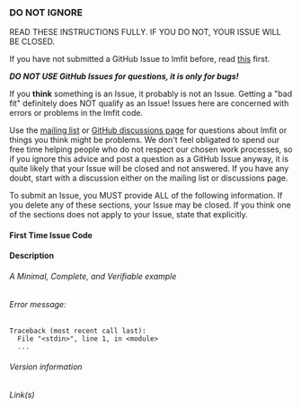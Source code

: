 ### DO NOT IGNORE ###

READ THESE INSTRUCTIONS FULLY. IF YOU DO NOT, YOUR ISSUE WILL BE CLOSED.

If you have not submitted a GitHub Issue to lmfit before, read
[this](https://github.com/lmfit/lmfit-py/blob/master/.github/CONTRIBUTING.md) first.

***DO NOT USE GitHub Issues for questions, it is only for bugs!***

If you **think** something is an Issue, it probably is not an Issue.
Getting a "bad fit" definitely does NOT qualify as an Issue! Issues here
are concerned with errors or problems in the lmfit code.

Use the [mailing list](https://groups.google.com/group/lmfit-py) or
[GitHub discussions page](https://github.com/lmfit/lmfit-py/discussions) for
questions about lmfit or things you think might be problems. We don't feel
obligated to spend our free time helping people who do not respect our
chosen work processes, so if you ignore this advice and post a question as
a GitHub Issue anyway, it is quite likely that your Issue will be closed
and not answered. If you have any doubt, start with a discussion either on
the mailing list or discussions page.

To submit an Issue, you MUST provide ALL of the following information. If
you delete any of these sections, your Issue may be closed. If you think one
of the sections does not apply to your Issue, state that explicitly.

#### First Time Issue Code
<!-- If this is your first Issue, you will write down the Secret Code for First Time Issues from the CONTRIBUTING.md file linked to above -->

#### Description
<!-- Provide a short description of the issue, describe the expected outcome, and give the actual result -->

###### A Minimal, Complete, and Verifiable example
<!-- see, for example, https://stackoverflow.com/help/mcve on how to do this -->

###### Error message:
<!-- If any, paste the *full* error message inside a code block (starting from line Traceback) -->

```
Traceback (most recent call last):
  File "<stdin>", line 1, in <module>
  ...
```

###### Version information
<!-- Generate version information with this command in the Python shell and copy the output here:
import sys, lmfit, numpy, scipy, asteval, uncertainties
print(f"Python: {sys.version}\n\nlmfit: {lmfit.__version__}, scipy: {scipy.__version__}, numpy: {numpy.__version__},"
	  f"asteval: {asteval.__version__}, uncertainties: {uncertainties.__version__}")
-->

###### Link(s)
<!-- If you started a discussion on the lmfit mailing list, discussion page, or Stack Overflow, please provide the relevant link(s) -->
